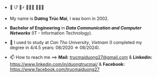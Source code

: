 



- 💎 \7 💎⚡️  👋🏽🤓  👩🏽‍💻
- My name is **Dương Trúc Mai**, I was born in 2002.
- **Bachelor of Engineering** in **_Data Communication and Computer Networks_** (IT - Information Technology).
- 🌱 I used to study at _Can Tho University_, _Vietnam_ (I completed my degree in 4/4.5 years: 08/2020 => 08/2024).
  
- 📫 How to reach me ==> **Mail:** trucmaiduong27@gmail.com & **Linkedin:** https://www.linkedin.com/in/duongtrucmai/ & **Facebook:** https://www.facebook.com/trucmaiduong27


